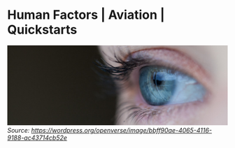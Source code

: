 # Human Factors | Aviation | Quickstarts
![](./assets/human-eye.png)
*Source: https://wordpress.org/openverse/image/bbff90ae-4065-4116-9188-ac43714cb52e*

